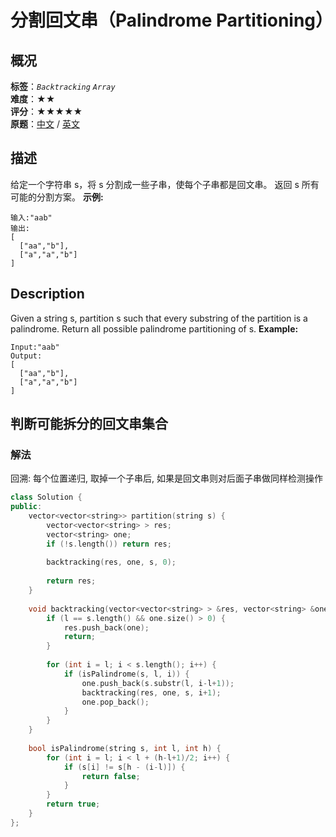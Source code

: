 # 分割回文串（Palindrome Partitioning）
## 概况
**标签**：*`Backtracking`*  *`Array`*<br>
**难度**：★★<br>
**评分**：★★★★★<br>
**原题**：[中文](https://leetcode-cn.com/problems/palindrome-partitioning) / [英文](https://leetcode.com/problems/palindrome-partitioning)
## 描述
给定一个字符串 s，将 s 分割成一些子串，使每个子串都是回文串。
返回 s 所有可能的分割方案。
**示例:**
```
输入:"aab"
输出:
[
  ["aa","b"],
  ["a","a","b"]
]
```
## Description
Given a string s, partition s such that every substring of the partition is a palindrome.
Return all possible palindrome partitioning of s.
**Example:**
```
Input:"aab"
Output:
[
  ["aa","b"],
  ["a","a","b"]
]
```
## 判断可能拆分的回文串集合
### 解法
回溯: 每个位置递归, 取掉一个子串后, 如果是回文串则对后面子串做同样检测操作
```c++
class Solution {
public:
    vector<vector<string>> partition(string s) {
        vector<vector<string> > res;
        vector<string> one;
        if (!s.length()) return res;
        
        backtracking(res, one, s, 0);
        
        return res;
    }
    
    void backtracking(vector<vector<string> > &res, vector<string> &one, string s, int l) {
        if (l == s.length() && one.size() > 0) {
            res.push_back(one);
            return;
        }
        
        for (int i = l; i < s.length(); i++) {
            if (isPalindrome(s, l, i)) {
                one.push_back(s.substr(l, i-l+1));
                backtracking(res, one, s, i+1);
                one.pop_back();
            }
        }
    }
    
    bool isPalindrome(string s, int l, int h) {
        for (int i = l; i < l + (h-l+1)/2; i++) {
            if (s[i] != s[h - (i-l)]) {
                return false;
            }
        }
        return true;
    }
};
```